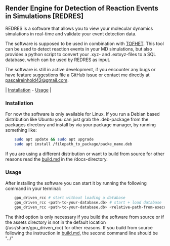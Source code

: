 ## Render Engine for Detection of Reaction Events in Simulations \[REDRES\]

REDRES is a software that allows you to view your molecular dynamics simulations in real-time and validate your event detection data.

The software is supposed to be used in combination with [TOFHET](https://git.rwth-aachen.de/modes/tofhed).
This tool can be used to detect reaction events in your MD simulations, but also provides a python script to 
convert your .xyz- and .extxyz-files to a SQL database, which can be used by REDRES as input.

The software is still in active development, if you encounter any bugs or have feature suggestions
file a GitHub issue or contact me directly at pascalreinhold42@gmail.com.

| [Installation](#Installation) - [Usage](#usage) |

### Installation
For now the software is only available for Linux. 
If you run a Debian based distribution like Ubuntu you can just grab the .deb-package from the packages directory and install by via your package manager, by
running something like:
```bash
    sudo apt update && sudo apt upgrade
    sudo apt install /filepath_to_package/packe_name.deb
```
If you are using a different distribution 
or want to build from source for other reasons read the [build.md](docs/build.md) in the /docs-directory.

### Usage
After installing the software you can start it by running the following command in your terminal:
```bash
    gpu_driven_rcc # start without loading a database
    gpu_driven_rcc <path-to-your-database.db> # start + load database
    gpu_driven_rcc <path-to-your-database.db> <relative-path-from-executable-to-asset-directory> # start + load database + specify asset directory
```
The third option is only necessary if you build the software from source or
if the assets directory is not in the default location (/usr/share/gpu_driven_rcc)
for other reasons.
If you build from source following the instruction in [build.md](docs/build.md),
the second command line should be "../"  